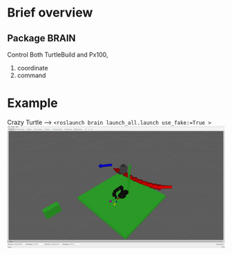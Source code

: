 
# Brief overview

## Package BRAIN

Control Both TurtleBuild and Px100,
1. coordinate
2. command 


# Example 
Crazy Turtle --> `<roslaunch brain launch_all.launch use_fake:=True >`
![](/img/launch_all.gif)

